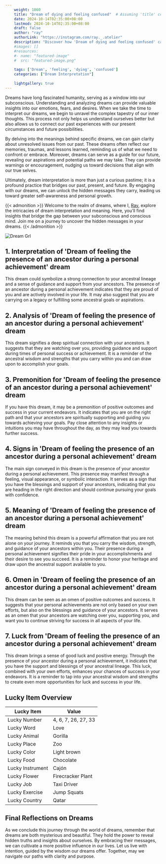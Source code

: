 ```yaml
---
    weight: 1860
    title: "Dream of dying and feeling confused"  # Assuming 'title' column exists
    date: 2024-10-14T02:35:00+08:00
    lastmod: 2024-10-14T02:35:00+08:00
    draft: false
    author: "ray"
    authorLink: "https://instagram.com/ray._.atelier"
    description: "Discover how 'Dream of dying and feeling confused' can interpret your future and uncover its significant meanings in your life."
    #images: []
    #resources:
    #- name: "featured-image"
    #  src: "featured-image.png"
    
    tags: ['Dream', 'feeling', 'dying', 'confused']
    categories: ["Dream Interpretation"]
    
    lightgallery: true
---
```

    
Dreams have long fascinated humanity, serving as a window into our subconscious. Understanding and analyzing dreams can provide valuable insights into our emotions, fears, and desires. When we take the time to interpret our dreams, we begin to unravel the complex tapestry of our inner thoughts. This process not only helps us understand ourselves better but also allows us to connect our past experiences with our present circumstances and future possibilities.

By delving into the meanings behind specific dreams, we can gain clarity about unresolved issues from our past. These dreams often reflect our memories, traumas, and lessons learned, reminding us of what we need to confront or embrace. Moreover, dreams can serve as a guide for our future, revealing our aspirations and potential paths we may take. They can provide warnings or encouragement, nudging us toward decisions that align with our true selves.

Ultimately, dream interpretation is more than just a curious pastime; it is a profound practice that bridges our past, present, and future. By engaging with our dreams, we can unlock the hidden messages they carry, leading us toward greater self-awareness and personal growth.

{{< admonition >}}
Welcome to the realm of dreams, where I, [Ray](https://instagram.com/ray._.atelier), explore the intricacies of dream interpretation and meaning. Here, you’ll find insights that bridge the gap between your subconscious and conscious mind. Join me on a journey to uncover the hidden messages in your dreams.
{{< /admonition >}}

![Dream Grl](https://cdn.pixabay.com/photo/2017/11/02/03/35/gothic-2910057_1280.jpg "Dream Grl")

## 1. Interpretation of 'Dream of feeling the presence of an ancestor during a personal achievement' dream

This dream could symbolize a strong connection to your ancestral lineage and a sense of guidance and support from your ancestors. The presence of an ancestor during a personal achievement indicates that they are proud of you and are actively involved in your life. It may also suggest that you are carrying on a legacy or fulfilling some ancestral goals or aspirations.

## 2. Analysis of 'Dream of feeling the presence of an ancestor during a personal achievement' dream

This dream signifies a deep spiritual connection with your ancestors. It suggests that they are watching over you, providing guidance and support during times of personal success or achievement. It is a reminder of the ancestral wisdom and strengths that you carry within you and can draw upon to accomplish your goals.

## 3. Premonition for 'Dream of feeling the presence of an ancestor during a personal achievement' dream

If you have this dream, it may be a premonition of positive outcomes and success in your current endeavors. It indicates that you are on the right path and that your ancestors are spiritually supporting and guiding you towards achieving your goals. Pay close attention to any insights or intuitions you may have throughout the day, as they may lead you towards further success.

## 4. Signs in 'Dream of feeling the presence of an ancestor during a personal achievement' dream

The main sign conveyed in this dream is the presence of your ancestor during a personal achievement. This presence may manifest through a feeling, visual appearance, or symbolic interaction. It serves as a sign that you have the blessings and support of your ancestors, indicating that you are heading in the right direction and should continue pursuing your goals with confidence.

## 5. Meaning of 'Dream of feeling the presence of an ancestor during a personal achievement' dream

The meaning behind this dream is a powerful affirmation that you are not alone on your journey. It reminds you that you carry the wisdom, strength, and guidance of your ancestors within you. Their presence during a personal achievement signifies their pride in your accomplishments and their desire to see you succeed. It is a reminder to honor your heritage and draw upon the ancestral support available to you.

## 6. Omen in 'Dream of feeling the presence of an ancestor during a personal achievement' dream

This dream can be seen as an omen of positive outcomes and success. It suggests that your personal achievements are not only based on your own efforts, but also on the blessings and guidance of your ancestors. It serves as an omen that your ancestors are watching over you, supporting you, and want you to continue striving for success in all aspects of your life.

## 7. Luck from 'Dream of feeling the presence of an ancestor during a personal achievement' dream

This dream brings a sense of good luck and positive energy. Through the presence of your ancestor during a personal achievement, it indicates that you have the support and blessings of your ancestral lineage. This luck, combined with your own efforts, enhances your chances of success in your endeavors. It is a reminder to tap into your ancestral wisdom and strengths to create even more opportunities for luck and success in your life.

## Lucky Item Overview
| Lucky Item          | Value              |
|---------------|--------------------|
| Lucky Number        | 4, 6, 7, 26, 27, 33  |
| Lucky Word          | Love |
| Lucky Animal        | Gorilla |
| Lucky Place         | Zoo     |
| Lucky Color         | Light brown     |
| Lucky Food          | Chocolate      |
| Lucky Instrument    | Cajón |
| Lucky Flower        | Firecracker Plant    |
| Lucky Job           | Taxi Driver       |
| Lucky Exercise      | Jump Squats  |
| Lucky Country       | Qatar    |


##  Final Reflections on Dreams

As we conclude this journey through the world of dreams, remember that dreams are both mysterious and beautiful. They hold the power to reveal hidden truths and insights about ourselves. By embracing their messages, we can cultivate a more positive influence in our lives. Let us live with intention, guided by the wisdom our dreams offer. Together, may we navigate our paths with clarity and purpose.
